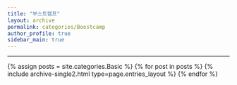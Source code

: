 ```yaml
---
title: "부스트캠프"
layout: archive
permalink: categories/Boostcamp
author_profile: true
sidebar_main: true
---
```


***

{% assign posts = site.categories.Basic %}
{% for post in posts %} {% include archive-single2.html type=page.entries_layout %} {% endfor %}
